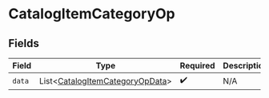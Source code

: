 # CatalogItemCategoryOp


## Fields

| Field                                                                                    | Type                                                                                     | Required                                                                                 | Description                                                                              |
| ---------------------------------------------------------------------------------------- | ---------------------------------------------------------------------------------------- | ---------------------------------------------------------------------------------------- | ---------------------------------------------------------------------------------------- |
| `data`                                                                                   | List\<[CatalogItemCategoryOpData](../../models/components/CatalogItemCategoryOpData.md)> | :heavy_check_mark:                                                                       | N/A                                                                                      |